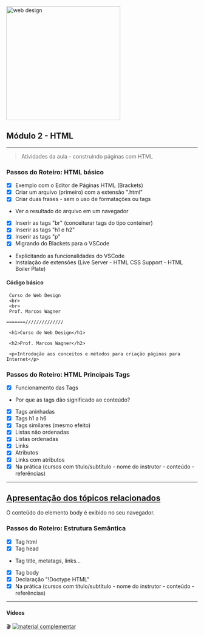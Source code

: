 <img width="300" alt="web design" src="https://user-images.githubusercontent.com/81576640/220621669-df2f00d1-7b0e-4863-98ab-941083c2caa9.png">


## Módulo 2 - HTML
---

> Atividades da aula - construindo páginas com HTML

### Passos do Roteiro: HTML básico
- [x] Exemplo com o Editor de Páginas HTML (Brackets)
- [x] Criar um arquivo (primeiro) com a extensão ".html"
- [x] Criar duas frases - sem o uso de formatações ou tags
 - Ver o resultado do arquivo em um navegador
- [x] Inserir as tags "br" (conceiturar tags do tipo conteiner)
- [x] Inserir as tags "h1 e h2"
- [x] Inserir as tags "p" 
- [x] Migrando do Blackets para o VSCode
 - Explicitando as funcionalidades do VSCode
 - Instalação de extensões (Live Server - HTML CSS Support - HTML Boiler Plate)
  
#### Código básico
 ```
  Curso de Web Design
  <br>
  <br>
  Prof. Marcos Wagner
 
 =======//////////////

  <h1>Curso de Web Design</h1>
 
  <h2>Prof. Marcos Wagner</h2>
 
  <p>Introdução aos conceitos e métodos para criação páginas para Internet</p>

 ```

### Passos do Roteiro: HTML Principais Tags
- [x] Funcionamento das Tags
 - Por que as tags dão significado ao conteúdo?
- [x] Tags aninhadas
- [x] Tags h1 a h6
- [x] Tags similares (mesmo efeito)
- [x] Listas não ordenadas
- [x] Listas ordenadas
- [x] Links
- [x] Atributos
- [x] Links com atributos
- [x] Na prática (cursos com título/subtítulo - nome do instrutor - conteúdo - referências)
----
    
[Apresentação dos tópicos relacionados ](https://www.canva.com/design/DAFbbQpdbS4/Ifuk55Rz4BaIlYGOvUbRxw/view#1)
----

<html>
<body>
O conteúdo do elemento body é exibido no seu navegador.
</body>
</html>


### Passos do Roteiro: Estrutura Semântica 
- [x] Tag html
- [x] Tag head
 - Tag title, metatags, links... 
- [x] Tag body
- [x] Declaração "!Doctype HTML"
- [x] Na prática (cursos com título/subtítulo - nome do instrutor - conteúdo - referências)
----

#### Vídeos

🎬
[![material complementar](https://user-images.githubusercontent.com/81576640/221052052-f48f3eae-42c1-4fe9-a6ef-741d45c523d3.png)](https://youtu.be/AmZAwnVMo1w)
 
 
 










